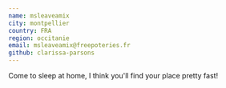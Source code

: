 ```yaml
---
name: msleaveamix
city: montpellier
country: FRA
region: occitanie
email: msleaveamix@freepoteries.fr
github: clarissa-parsons
---
```


Come to sleep at home, I think you'll find your place pretty fast!
